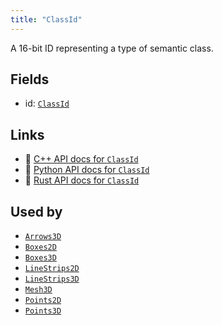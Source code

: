 ```yaml
---
title: "ClassId"
---
```


A 16-bit ID representing a type of semantic class.

## Fields

* id: [`ClassId`](../datatypes/class_id.md)

## Links
 * 🌊 [C++ API docs for `ClassId`](https://ref.rerun.io/docs/cpp/stable/structrerun_1_1components_1_1ClassId.html)
 * 🐍 [Python API docs for `ClassId`](https://ref.rerun.io/docs/python/stable/common/components#rerun.components.ClassId)
 * 🦀 [Rust API docs for `ClassId`](https://docs.rs/rerun/latest/rerun/components/struct.ClassId.html)


## Used by

* [`Arrows3D`](../archetypes/arrows3d.md)
* [`Boxes2D`](../archetypes/boxes2d.md)
* [`Boxes3D`](../archetypes/boxes3d.md)
* [`LineStrips2D`](../archetypes/line_strips2d.md)
* [`LineStrips3D`](../archetypes/line_strips3d.md)
* [`Mesh3D`](../archetypes/mesh3d.md)
* [`Points2D`](../archetypes/points2d.md)
* [`Points3D`](../archetypes/points3d.md)
